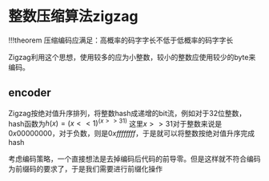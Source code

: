 # 整数压缩算法zigzag

!!!theorem
    压缩编码应满足：高概率的码字字长不低于低概率的码字字长

Zigzag利用这个思想，使用较多的应为小整数，较小的整数应使用较少的byte来编码。

## encoder

Zigzag按绝对值升序排列，将整数hash成递增的bit流，例如对于32位整数，hash函数为$h(x) = (x << 1) ^ (x >> 31)$
这里$x >> 31$对于整数来说是$0x00000000$，对于负数，则是$0xffffffff$，于是就可以将整数按绝对值升序完成hash

考虑编码策略，一个直接想法是去掉编码后代码的前导零。但是这样就不符合编码为前缀码的要求了，于是我们需要进行前缀化操作
